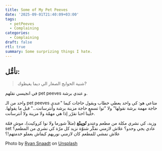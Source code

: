 ```yaml
---
title: Some of My Pet Peeves 
date: '2025-09-01T21:40:09+03:00'
tags:
  - petPeeves
  - Complaining
categories:
  - Complaining
draft: false
rtl: true
summary: Some surprizing things I hate.
---
```


## تأمُّل:
> شنية الحوايج الصغار الي ديما يغيظوك? 

في انجيسي نقلهم pet peeves و عندي برشة.

واحد من الـ pet peeves متاعي هو: كي واحد يعطي خطاب ويقول حاجات كيما "عندي حاجة مهمة برشة نقولها" ولا "توا تسمع حاجة مزينة برشة وأنترسانت..." قبل ما يقولها. خلّينا احنا نقرّر إذا هي مهمّة ولا مزينة ولا أنترسانت.

وزيد، كي نشري مكلة من مطعم وعندو **تُوبِينْغ** (مثلاً شورما ولا نوا كروكيت)، موش فمّة set عادي يجي وحدو؟ علاش لازمني نفكّر شنوّة نزيد كل مرّة كي نشري من المطعم؟ علاش نمشي للمطعم كان لازمني نوريهم كيفاش يعملو خدمتهم!؟

Photo by [Ryan Snaadt](https://unsplash.com/@ryansnaadt?utm_content=creditCopyText&utm_medium=referral&utm_source=unsplash) on [Unsplash](https://unsplash.com/photos/man-in-white-and-blue-crew-neck-t-shirt-_LZbDkRaedE?utm_content=creditCopyText&utm_medium=referral&utm_source=unsplash)
      
